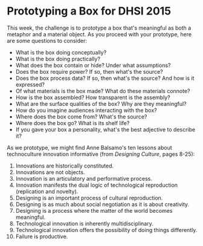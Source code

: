 # Prototyping a Box for DHSI 2015

This week, the challenge is to prototype a box that's meaningful as both a metaphor and a material object. As you proceed with your prototype, here are some questions to consider: 

* What is the box doing conceptually? 
* What is the box doing practically? 
* What does the box contain or hide? Under what assumptions? 
* Does the box require power? If so, then what's the source? 
* Does the box process data? If so, then what's the source? And how is it expressed? 
* Of what materials is the box made? What do these materials connote? 
* How is the box assembled? How transparent is the assembly? 
* What are the surface qualities of the box? Why are they meaningful? 
* How do you imagine audiences interacting with the box? 
* Where does the box come from? What's the source? 
* Where does the box go? What is its shelf life? 
* If you gave your box a personality, what's the best adjective to describe it? 

As we prototype, we might find Anne Balsamo's ten lessons about technoculture innovation informative (from *Designing Culture*, pages 8-25):

1. Innovations are historically constituted. 
2. Innovations are not objects. 
3. Innovation is an articulatory and performative process. 
4. Innovation manifests the dual logic of technological reproduction (replication and novelty). 
5. Designing is an important process of cultural reproduction. 
6. Designing is as much about social negotiation as it is about creativity. 
7. Designing is a process where the matter of the world becomes meaningful.  
8. Technological innovation is inherently multidisciplinary. 
9. Technological innovation offers the possibility of doing things differently. 
10. Failure is productive. 
